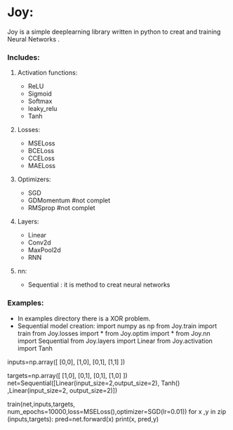 # Joy:
Joy is a simple deeplearning library written in python to creat and training Neural Networks .
### Includes:

1. Activation functions:
    * ReLU
    * Sigmoid
    * Softmax
    * leaky_relu
    * Tanh
    
2. Losses:
    * MSELoss
    * BCELoss
    * CCELoss
    * MAELoss
    
3. Optimizers:
    * SGD
    * GDMomentum #not complet
    * RMSprop    #not complet 

4. Layers:
    * Linear
    * Conv2d
    * MaxPool2d
    * RNN
    
    
5. nn:
   * Sequential : it is method to creat neural networks

### Examples:

* In examples directory there is a XOR problem.
* Sequential model creation:
import numpy as np
from Joy.train import train
from Joy.losses import *
from Joy.optim import *
from Joy.nn import Sequential
from Joy.layers import Linear 
from Joy.activation import Tanh

inputs=np.array([
    [0,0],
    [1,0],
    [0,1],
    [1,1]
 ])

targets=np.array([
    [1,0],
    [0,1],
    [0,1],
    [1,0]
 ])
net=Sequential([Linear(input_size=2,output_size=2),
                Tanh()
                ,Linear(input_size=2, output_size=2)])

train(net,inputs,targets, num_epochs=10000,loss=MSELoss(),optimizer=SGD(lr=0.01))
for x ,y in zip (inputs,targets):
    pred=net.forward(x)
    print(x, pred,y)
